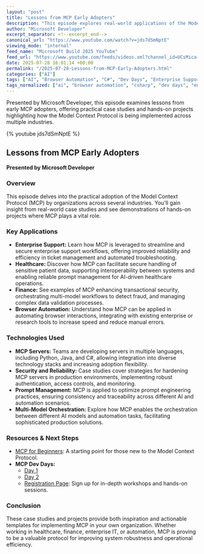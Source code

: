 ```yaml
---
layout: "post"
title: "Lessons from MCP Early Adopters"
description: "This episode explores real-world applications of the Model Context Protocol (MCP) in diverse sectors like enterprise support, healthcare, finance, and browser automation. It highlights hands-on case studies, practical projects, and insights about building MCP servers in Python, Java, and C# to enhance reliability, security, and efficiency."
author: "Microsoft Developer"
excerpt_separator: <!--excerpt_end-->
canonical_url: "https://www.youtube.com/watch?v=jds7dSmNptE"
viewing_mode: "internal"
feed_name: "Microsoft Build 2025 YouTube"
feed_url: "https://www.youtube.com/feeds/videos.xml?channel_id=UCsMica-v34Irf9KVTh6xx-g"
date: 2025-07-28 16:01:14 +00:00
permalink: "/2025-07-28-Lessons-from-MCP-Early-Adopters.html"
categories: ["AI"]
tags: ["AI", "Browser Automation", "C#", "Dev Days", "Enterprise Support", "Finance", "Healthcare", "Java", "MCP", "MCP Servers", "Multi Model Orchestration", "Production Systems", "Prompt Management", "Python", "Videos"]
tags_normalized: ["ai", "browser automation", "csharp", "dev days", "enterprise support", "finance", "healthcare", "java", "mcp", "mcp servers", "multi model orchestration", "production systems", "prompt management", "python", "videos"]
---
```


Presented by Microsoft Developer, this episode examines lessons from early MCP adopters, offering practical case studies and hands-on projects highlighting how the Model Context Protocol is being implemented across multiple industries.<!--excerpt_end-->

{% youtube jds7dSmNptE %}

## Lessons from MCP Early Adopters

**Presented by Microsoft Developer**

### Overview

This episode delves into the practical adoption of the Model Context Protocol (MCP) by organizations across several industries. You'll gain insight from real-world case studies and see demonstrations of hands-on projects where MCP plays a vital role.

### Key Applications

- **Enterprise Support:** Learn how MCP is leveraged to streamline and secure enterprise support workflows, offering improved reliability and efficiency in ticket management and automated troubleshooting.
- **Healthcare:** Discover how MCP can facilitate secure handling of sensitive patient data, supporting interoperability between systems and enabling reliable prompt management for AI-driven healthcare operations.
- **Finance:** See examples of MCP enhancing transactional security, orchestrating multi-model workflows to detect fraud, and managing complex data validation processes.
- **Browser Automation:** Understand how MCP can be applied in automating browser interactions, integrating with existing enterprise or research tools to increase speed and reduce manual errors.

### Technologies Used

- **MCP Servers:** Teams are developing servers in multiple languages, including Python, Java, and C#, allowing integration into diverse technology stacks and increasing adoption flexibility.
- **Security and Reliability:** Case studies cover strategies for hardening MCP servers in production environments, implementing robust authentication, access controls, and monitoring.
- **Prompt Management:** MCP is applied to optimize prompt engineering practices, ensuring consistency and traceability across different AI and automation scenarios.
- **Multi-Model Orchestration:** Explore how MCP enables the orchestration between different AI models and automation tasks, facilitating sophisticated production solutions.

### Resources & Next Steps

- [MCP for Beginners](https://aka.ms/MCP-for-Beginners): A starting point for those new to the Model Context Protocol.
- **MCP Dev Days:**
   - [Day 1](https://aka.ms/MCPDevDays-Day1)
   - [Day 2](https://aka.ms/MCPDevDays-Day2)
   - [Registration Page](https://aka.ms/mcpdevdays): Sign up for in-depth workshops and hands-on sessions.

### Conclusion

These case studies and projects provide both inspiration and actionable templates for implementing MCP in your own organization. Whether working in healthcare, finance, enterprise IT, or automation, MCP is proving to be a valuable protocol for improving system robustness and operational efficiency.
